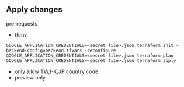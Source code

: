 ## Apply changes

pre-requests

* tfenv

```
GOOGLE_APPLICATION_CREDENTIALS=<secret file>.json terraform init -backend-config=backend.tfvars -reconfigure
GOOGLE_APPLICATION_CREDENTIALS=<secret file>.json terraform plan
GOOGLE_APPLICATION_CREDENTIALS=<secret file>.json terraform apply
```

- only allow TW,HK,JP country code
- preview only